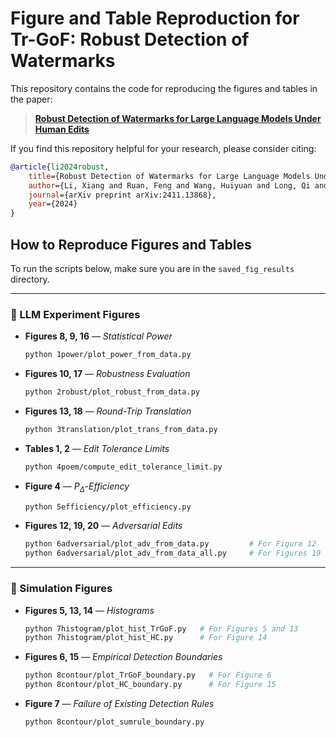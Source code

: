 # Figure and Table Reproduction for Tr-GoF: Robust Detection of Watermarks

This repository contains the code for reproducing the figures and tables in the paper:

> [**Robust Detection of Watermarks for Large Language Models Under Human Edits**](https://arxiv.org/abs/2411.13868)

If you find this repository helpful for your research, please consider citing:

```bibtex
@article{li2024robust,
    title={Robust Detection of Watermarks for Large Language Models Under Human Edits},
    author={Li, Xiang and Ruan, Feng and Wang, Huiyuan and Long, Qi and Su, Weijie J},
    journal={arXiv preprint arXiv:2411.13868},
    year={2024}
}
```

## How to Reproduce Figures and Tables

To run the scripts below, make sure you are in the `saved_fig_results` directory.

---

### 📘 LLM Experiment Figures

- **Figures 8, 9, 16** — *Statistical Power*  
  ```bash
  python 1power/plot_power_from_data.py
  ```

- **Figures 10, 17** — *Robustness Evaluation*  
  ```bash
  python 2robust/plot_robust_from_data.py
  ```

- **Figures 13, 18** — *Round-Trip Translation*  
  ```bash
  python 3translation/plot_trans_from_data.py
  ```

- **Tables 1, 2** — *Edit Tolerance Limits*  
  ```bash
  python 4poem/compute_edit_tolerance_limit.py
  ```

- **Figure 4** — *$P_{\Delta}$-Efficiency*  
  ```bash
  python 5efficiency/plot_efficiency.py
  ```

- **Figures 12, 19, 20** — *Adversarial Edits*  
  ```bash
  python 6adversarial/plot_adv_from_data.py         # For Figure 12
  python 6adversarial/plot_adv_from_data_all.py     # For Figures 19 and 20
  ```

---

### 📗 Simulation Figures

- **Figures 5, 13, 14** — *Histograms*  
  ```bash
  python 7histogram/plot_hist_TrGoF.py   # For Figures 5 and 13  
  python 7histogram/plot_hist_HC.py      # For Figure 14
  ```

- **Figures 6, 15** — *Empirical Detection Boundaries*  
  ```bash
  python 8contour/plot_TrGoF_boundary.py   # For Figure 6  
  python 8contour/plot_HC_boundary.py      # For Figure 15
  ```

- **Figure 7** — *Failure of Existing Detection Rules*  
  ```bash
  python 8contour/plot_sumrule_boundary.py
  ```
